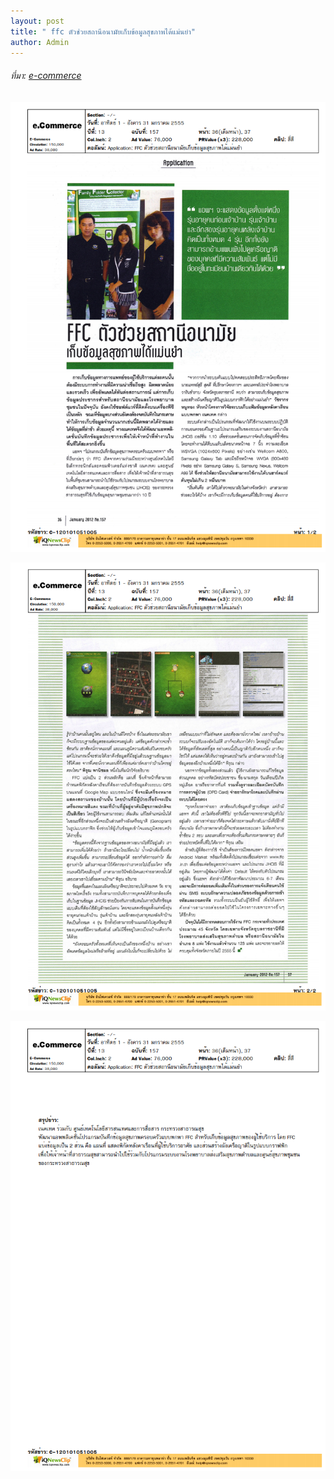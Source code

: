```yaml
---
layout: post
title: " ffc ตัวช่วยสถานีอนามัยเก็บข้อมูลสุขภาพได้แม่นยำ"
author: Admin
---
```


###### ที่มา: [e-commerce](https://www.nectec.or.th/clipping/news/2012-01-26-4700.pdf)

![2012-01-31-ffc ecommerce](/img/posts/2012-01-31-ecommerce-01.png)

![2012-01-31-ffc ecommerce](/img/posts/2012-01-31-ecommerce-02.png)

![2012-01-31-ffc ecommerce](/img/posts/2012-01-31-ecommerce-03.png)
